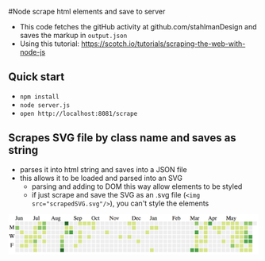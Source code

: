 #Node scrape html elements and save to server

- This code fetches the gitHub activity at github.com/stahlmanDesign and saves the markup in `output.json`
- Using this tutorial: https://scotch.io/tutorials/scraping-the-web-with-node-js

## Quick start
- `npm install`
- `node server.js`
- `open http://localhost:8081/scrape`

## Scrapes SVG file by class name and saves as string

- parses it into html string and saves into a JSON file
- this allows it to be loaded and parsed into an SVG
	- parsing and adding to DOM this way allow elements to be styled
	- if just scrape and save the SVG as an .svg file (`<img src="scrapedSVG.svg"/>`), you can't style the elements
	

<img src="scrapedSVG.png"/>